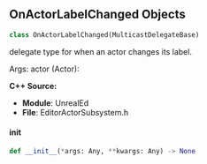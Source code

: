 ## OnActorLabelChanged Objects

```python
class OnActorLabelChanged(MulticastDelegateBase)
```

delegate type for when an actor changes its label.

Args:
    actor (Actor):

**C++ Source:**

- **Module**: UnrealEd
- **File**: EditorActorSubsystem.h

<a id="unreal.OnActorLabelChanged.__init__"></a>

#### __init__

```python
def __init__(*args: Any, **kwargs: Any) -> None
```

<a id="unreal.OnDeleteActorsBegin"></a>